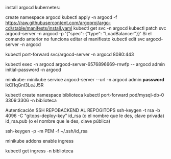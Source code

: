 install argocd kubernetes:

create namespace argocd
kubectl apply -n argocd -f https://raw.githubusercontent.com/argoproj/argo-cd/stable/manifests/install.yaml
kubectl get svc -n argocd
kubectl patch svc argocd-server -n argocd -p '{"spec": {"type": "LoadBalancer"}}'
Si el comando anterior no funciona editar el manifiesto
kubectl edit svc argocd-server -n argocd

kubectl port-forward svc/argocd-server -n argocd 8080:443

kubectl exec -n argocd argocd-server-6576896669-rnwfp -- argocd admin initial-password -n argocd

minikube:
minikube service argocd-server --url -n argocd
admin
**password**
lkCI1qGnI3LeJJ5R

kubectl create namespace biblioteca
kubectl port-forward pod/mysql-db-0 3309:3306 -n biblioteca


Autenticación SSH REPOBACKEND AL REPOGITOPS
ssh-keygen -t rsa -b 4096 -C "gitops-deploy-key"
id_rsa (o el nombre que le des, clave privada)
id_rsa.pub (o el nombre que le des, clave pública)

ssh-keygen -p -m PEM -f ~/.ssh/id_rsa


minikube addons enable ingress

kubectl get ingress -n biblioteca